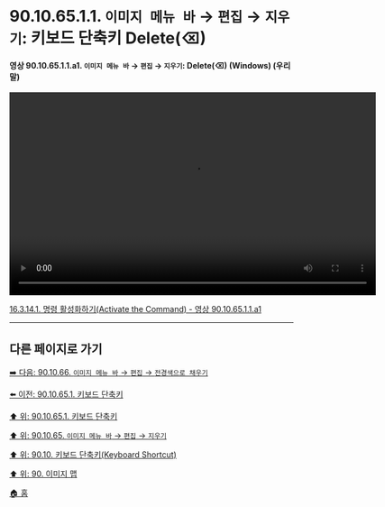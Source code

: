 # 90.10.65.1.1. `이미지 메뉴 바` → `편집` → `지우기`: 키보드 단축키 Delete(⌫)

<a id="90-10-65-01-01-a1"></a>

#### 영상 90.10.65.1.1.a1. `이미지 메뉴 바` → `편집` → `지우기`: Delete(⌫) (Windows) (우리말)
<video controls="controls" width="650" height="360" src="https://github.com/user-attachments/assets/d86e38fe-d398-4bc1-805d-34b969b4e9e9"></video>

[16.3.14.1. 명령 활성화하기(Activate the Command) - 영상 90.10.65.1.1.a1](./16-03-14-01-activate_the_command.md#90-10-65-01-01-a1)

***

## 다른 페이지로 가기

[➡️ 다음: 90.10.66. `이미지 메뉴 바` → `편집` → `전경색으로 채우기`](./90-10-66-00-menu_edit_fill_with_fg_color.md)

[⬅️ 이전: 90.10.65.1. 키보드 단축키](./90-10-65-01-00-keyboard_shortcut.md)

[⬆️ 위: 90.10.65.1. 키보드 단축키](./90-10-65-01-00-keyboard_shortcut.md)

[⬆️ 위: 90.10.65. `이미지 메뉴 바` → `편집` → `지우기`](./90-10-65-00-menu_edit_clear.md)

[⬆️ 위: 90.10. 키보드 단축키(Keyboard Shortcut)](./90-10-00-keyboard_shortcut.md)

[⬆️ 위: 90. 이미지 맵](./90-00-image-map.md)

[🏠 홈](./00-home.md)
